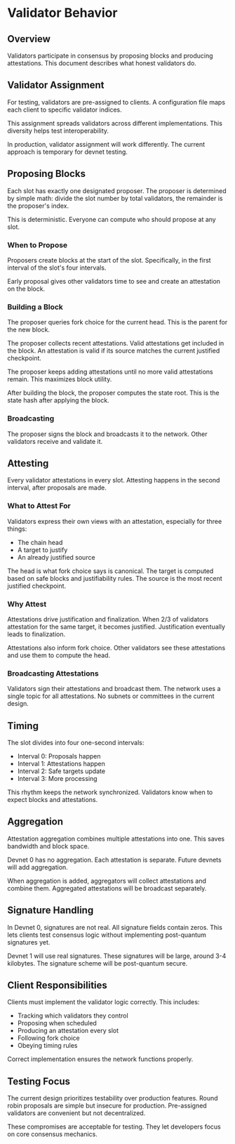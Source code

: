 # Validator Behavior

## Overview

Validators participate in consensus by proposing blocks and producing attestations. This
document describes what honest validators do.

## Validator Assignment

For testing, validators are pre-assigned to clients. A configuration file maps
each client to specific validator indices.

This assignment spreads validators across different implementations. This
diversity helps test interoperability.

In production, validator assignment will work differently. The current approach
is temporary for devnet testing.

## Proposing Blocks

Each slot has exactly one designated proposer. The proposer is determined by
simple math: divide the slot number by total validators, the remainder is the
proposer's index.

This is deterministic. Everyone can compute who should propose at any slot.

### When to Propose

Proposers create blocks at the start of the slot. Specifically, in the first
interval of the slot's four intervals.

Early proposal gives other validators time to see and create an attestation on the block.

### Building a Block

The proposer queries fork choice for the current head. This is the parent for
the new block.

The proposer collects recent attestations. Valid attestations get included in the block.
An attestation is valid if its source matches the current justified checkpoint.

The proposer keeps adding attestations until no more valid attestations remain. This
maximizes block utility.

After building the block, the proposer computes the state root. This is the
state hash after applying the block.

### Broadcasting

The proposer signs the block and broadcasts it to the network. Other validators
receive and validate it.

## Attesting

Every validator attestations in every slot. Attesting happens in the second interval,
after proposals are made.

### What to Attest For

Validators express their own views with an attestation, especially for three things:

- The chain head
- A target to justify
- An already justified source

The head is what fork choice says is canonical. The target is computed based on
safe blocks and justifiability rules. The source is the most recent justified
checkpoint.

### Why Attest

Attestations drive justification and finalization. When 2/3 of validators attestation for the
same target, it becomes justified. Justification eventually leads to
finalization.

Attestations also inform fork choice. Other validators see these attestations and use them to
compute the head.

### Broadcasting Attestations

Validators sign their attestations and broadcast them. The network uses a single topic
for all attestations. No subnets or committees in the current design.

## Timing

The slot divides into four one-second intervals:

- Interval 0: Proposals happen
- Interval 1: Attestations happen
- Interval 2: Safe targets update
- Interval 3: More processing

This rhythm keeps the network synchronized. Validators know when to expect
blocks and attestations.

## Aggregation

Attestation aggregation combines multiple attestations into one. This saves bandwidth and
block space.

Devnet 0 has no aggregation. Each attestation is separate. Future devnets will add
aggregation.

When aggregation is added, aggregators will collect attestations and combine them.
Aggregated attestations will be broadcast separately.

## Signature Handling

In Devnet 0, signatures are not real. All signature fields contain zeros. This
lets clients test consensus logic without implementing post-quantum signatures
yet.

Devnet 1 will use real signatures. These signatures will be large, around 3-4
kilobytes. The signature scheme will be post-quantum secure.

## Client Responsibilities

Clients must implement the validator logic correctly. This includes:

- Tracking which validators they control
- Proposing when scheduled
- Producing an attestation every slot
- Following fork choice
- Obeying timing rules

Correct implementation ensures the network functions properly.

## Testing Focus

The current design prioritizes testability over production features. Round
robin proposals are simple but insecure for production. Pre-assigned validators
are convenient but not decentralized.

These compromises are acceptable for testing. They let developers focus on core
consensus mechanics.
